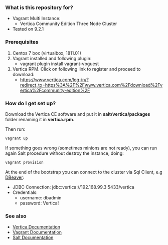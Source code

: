### What is this repository for? ###

* Vagrant Multi Instance:
    * Vertica Community Edition Three Node Cluster
* Tested on 9.2.1

### Prerequisites  ###

1. Centos 7 box (virtualbox, 1811.01)
2. Vagrant installed and following plugin:
      * vagrant plugin install vagrant-vbguest
3. Vertica RPM. Click on following link to register and proceed to download:
      * https://www.vertica.com/log-in/?redirect_to=https%3A%2F%2Fwww.vertica.com%2Fdownload%2Fvertica%2Fcommunity-edition%2F

### How do I get set up? ###

Download the Vertica CE software and put it in **salt/vertica/packages** folder renaming it in **vertica.rpm**.

Then run:
```bash
vagrant up
```

If something goes wrong (sometimes minions are not ready), you can run again Salt procedure without destroy the instance, doing:

```bash
vagrant provision
```

At the end of the bootstrap you can connect to the cluster via Sql Client, e.g [DBeaver](https://dbeaver.io/download/):

* JDBC Connection: jdbc:vertica://192.168.99.3:5433/vertica
* Credentials:
    * username: dbadmin
    * password: Vertica!

### See also ###

* [Vertica Documentation](https://www.vertica.com/docs/9.1.x/HTML/index.htm)
* [Vagrant Documentation](https://www.vagrantup.com/docs/)
* [Salt Documentation](https://docs.saltstack.com/en/latest/)

